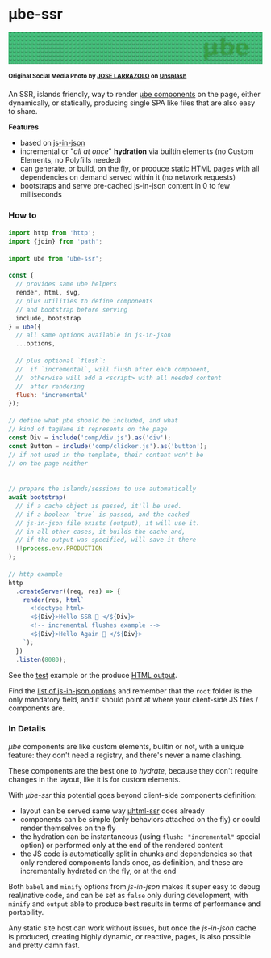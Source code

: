 # µbe-ssr

![lego board with µbe logo](./test/ube.jpg)

<sup>**Original Social Media Photo by [JOSE LARRAZOLO](https://unsplash.com/@joseadd) on [Unsplash](https://unsplash.com/)**</sup>


An SSR, islands friendly, way to render [µbe components](https://github.com/WebReflection/ube#readme) on the page, either dynamically, or statically, producing single SPA like files that are also easy to share.

**Features**

  * based on [js-in-json](https://github.com/WebReflection/js-in-json)
  * incremental or "*all at once*" **hydration** via builtin elements (no Custom Elements, no Polyfills needed)
  * can generate, or build, on the fly, or produce static HTML pages with all dependencies on demand served within it (no network requests)
  * bootstraps and serve pre-cached js-in-json content in 0 to few milliseconds

### How to

```js
import http from 'http';
import {join} from 'path';

import ube from 'ube-ssr';

const {
  // provides same ube helpers
  render, html, svg,
  // plus utilities to define components
  // and bootstrap before serving
  include, bootstrap
} = ube({
  // all same options available in js-in-json
  ...options,

  // plus optional `flush`:
  //  if `incremental`, will flush after each component,
  //  otherwise will add a <script> with all needed content
  //  after rendering
  flush: 'incremental'
});

// define what µbe should be included, and what
// kind of tagName it represents on the page
const Div = include('comp/div.js').as('div');
const Button = include('comp/clicker.js').as('button');
// if not used in the template, their content won't be
// on the page neither


// prepare the islands/sessions to use automatically
await bootstrap(
  // if a cache object is passed, it'll be used.
  // if a boolean `true` is passed, and the cached
  // js-in-json file exists (output), it will use it.
  // in all other cases, it builds the cache and,
  // if the output was specified, will save it there
  !!process.env.PRODUCTION
);

// http example
http
  .createServer((req, res) => {
    render(res, html`
      <!doctype html>
      <${Div}>Hello SSR 👋 </${Div}>
      <!-- incremental flushes example -->
      <${Div}>Hello Again 👋 </${Div}>
    `);
  })
  .listen(8080);
```

See the [test](./test/index.js) example or the produce [HTML output](./test/index.html).

Find the [list of js-in-json options](https://github.com/WebReflection/js-in-json#options) and remember that the `root` folder is the only mandatory field, and it should point at where your client-side JS files / components are.


### In Details

*µbe* components are like custom elements, builtin or not, with a unique feature: they don't need a registry, and there's never a name clashing.

These components are the best one to *hydrate*, because they don't require changes in the layout, like it is for custom elements.

With *µbe-ssr* this potential goes beyond client-side components definition:

  * layout can be served same way [µhtml-ssr](https://github.com/WebReflection/uhtml-ssr#readme) does already
  * components can be simple (only behaviors attached on the fly) or could render themselves on the fly
  * the hydration can be instantaneous (using `flush: "incremental"` special option) or performed only at the end of the rendered content
  * the JS code is automatically split in chunks and dependencies so that only rendered components lands once, as definition, and these are incrementally hydrated on the fly, or at the end

Both `babel` and `minify` options from *js-in-json* makes it super easy to debug real/native code, and can be set as `false` only during development, with `minify` and `output` able to produce best results in terms of performance and portability.

Any static site host can work without issues, but once the *js-in-json* cache is produced, creating highly dynamic, or reactive, pages, is also possible and pretty damn fast.
